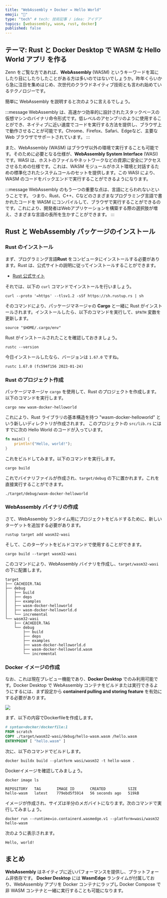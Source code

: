 ```yaml
---
title: "WebAssembly + Docker = Hello World"
emoji: "🦀"
type: "tech" # tech: 技術記事 / idea: アイデア
topics: [webassembly, wasm, rust, docker]
published: false
---
```

## テーマ: Rust と Docker Desktop で WASM な Hello World アプリ を作る

Zenn をご覧な方であれば、**WebAssembly** (WASM)  というキーワードを耳にしたり目にしたりしたことがある方は多いのではないでしょうか。昨年くらいから急に注目を集めはじめ、次世代のクラウドネイティブ技術とも言われ始めているテクノロジーです。

簡単に WebAssembly を説明すると次のように言えるでしょう。

:::message
WebAssembly は、高速かつ効率的に設計されたスタックベースの仮想マシンのバイナリ命令形式です。低レベルのアセンブリのように使用することができ、ネイティブに近い速度でコードを実行する方法を提供し、ブラウザ上で動作させることが可能です。Chrome、Firefox、Safari、Edgeなど、主要な Web ブラウザでサポートされています。
:::

また、WebAssembly (WASM) はブラウザ以外の環境で実行することも可能です。そのために必要となる仕様が、**WebAssembly System Interface** (WASI) です。WASI は、ホストのファイルやネットワークなどの資源に安全にアクセスさせるための仕様です。これは、WASM モジュールがホスト環境と対話するための標準化されたシステムコールのセットを提供します。この WASI により、WASM のコードをバックエンドで実行することができるようになります。

:::message
WebAssembly のもう一つの重要な点は、言語にとらわれないということです。
つまり、Rust、C++、Cなどのさまざまなプログラミング言語で書かれたコードを WASM にコンパイルして、ブラウザで実行することができるのです。これにより、開発者はWebアプリケーションを構築する際の選択肢が増え、さまざまな言語の長所を生かすことができます。
:::

## Rust と WebAssembly パッケージのインストール

### Rust のインストール

まず、プログラミング言語**Rust** をコンピュータにインストールする必要があります。Rust は、公式サイトの説明に従ってインストールすることができます。

- [Rust 公式サイト](https://www.rust-lang.org/tools/install)

それでは、以下の `curl` コマンドでインストールを行いましょう。

```shell
curl --proto '=https' --tlsv1.2 -sSf https://sh.rustup.rs | sh
```

そのコマンドにより、パッケージマネージャの **Cargo** と一緒に Rust がインストールされます。インストールしたら、以下のコマンドを実行して、`$PATH` 変数を更新します。

```shell
source "$HOME/.cargo/env"
```

Rust がインストールされたことを確認しておきましょう。

```shell
rustc --version
```

今日インストールしたなら、バージョンは `1.67.0` ですね。

```shell
rustc 1.67.0 (fc594f156 2023-01-24)
```

### Rust のプロジェクト作成

パッケージマネージャ `cargo` を使用して、Rust のプロジェクトを作成します。以下のコマンドを実行します。

```shell
cargo new wasm-docker-helloworld
```

これにより、Rust ライブラリの基本構造を持つ "wasm-docker-helloworld" という新しいディレクトリが作成されます。
このプロジェクトの `src/lib.rs` にはすでに次の Hello World のコードが入っています。

```rust
fn main() {
    println!("Hello, world!");
}
```

これをビルドしてみます。以下のコマンドを実行します。

```shell
cargo build
```

これでバイナリファイルが作成され、`target/debug` の下に置かれます。これを直接実行することができます。

```shell
./target/debug/wasm-docker-helloworld
```

### WebAssembly バイナリの作成

さて、WebAssembly ランタイム用にプロジェクトをビルドするために、新しいターゲットを追加する必要があります。

```shell
rustup target add wasm32-wasi
```

そして、このターゲットをビルドコマンドで使用することができます。

```shell
cargo build --target wasm32-wasi
```

このコマンドにより、WebAssembly バイナリを作成し、`target/wasm32-wasi` の下に配置します。

```shell
target
├── CACHEDIR.TAG
├── debug
│   ├── build
│   ├── deps
│   ├── examples
│   ├── wasm-docker-helloworld
│   ├── wasm-docker-helloworld.d
│   └── incremental
└── wasm32-wasi
    ├── CACHEDIR.TAG
    └── debug
        ├── build
        ├── deps
        ├── examples
        ├── wasm-docker-helloworld.d
        ├── wasm-docker-helloworld.wasm
        └── incremental
```

### Docker イメージの作成

なお、これは現在プレビュー機能であり、**Docker Desktop** でのみ利用可能です。Docker Desktop で WebAssembly コンテナをビルドまたは実行できるようにするには、まず設定から **containerd pulling and storing feature** を有効にする必要があります。

![](https://storage.googleapis.com/zenn-user-upload/89c63ddbc914-20230206.png)

まず、以下の内容でDockerfileを作成します。

```dockerfile
# syntax=docker/dockerfile:1
FROM scratch
COPY ./target/wasm32-wasi/debug/hello-wasm.wasm /hello.wasm
ENTRYPOINT [ "hello.wasm" ]
```

次に、以下のコマンドでビルドします。

```shell
docker buildx build --platform wasi/wasm32 -t hello-wasm .
```

Dockerイメージを確認してみましょう。

```shell
docker image ls
```

```shell
REPOSITORY   TAG       IMAGE ID       CREATED          SIZE
hello-wasm   latest    779ebd5f5914   56 seconds ago   519kB
```

イメージが作成され、サイズは半分のメガバイトになります。次のコマンドで実行してみましょう。

```shell
docker run --runtime=io.containerd.wasmedge.v1 --platform=wasi/wasm32 hello-wasm
```

次のように表示されます。

```shell
Hello, world!
```

## まとめ

**WebAssembly** はネイティブに近いパフォーマンスを提供し、プラットフォーム非依存です。
**Docker Desktop** には **WasmEdge** ランタイムが付属しており、WebAssembly アプリを Docker コンテナにラップし Docker Compose で非 WASM コンテナと一緒に実行することも可能になります。
